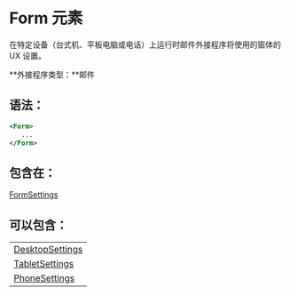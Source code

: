 
# Form 元素
在特定设备（台式机、平板电脑或电话）上运行时邮件外接程序将使用的窗体的 UX 设置。

 **外接程序类型：**邮件


## 语法：


```XML
<Form>
   ...
</Form>
```


## 包含在：

[FormSettings](../../reference/manifest/formsettings.md)


## 可以包含：


||
|:-----|
|[DesktopSettings](../../reference/manifest/desktopsettings.md)|
|[TabletSettings](../../reference/manifest/tabletsettings.md)|
|[PhoneSettings](../../reference/manifest/phonesettings.md)|
